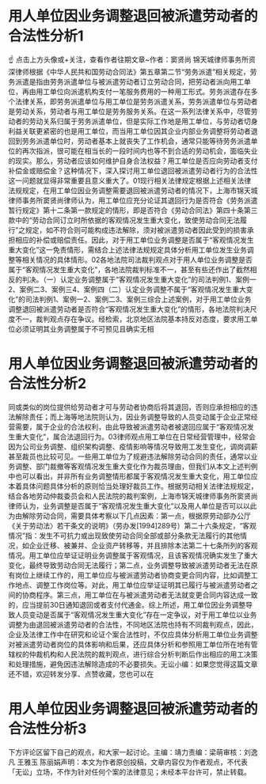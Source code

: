 # 用人单位因业务调整退回被派遣劳动者的合法性分析1

☝ 点击上方头像或+关注，查看作者往期文章~作者：窦贤尚 锦天城律师事务所资深律师根据《中华人民共和国劳动合同法》第五章第二节“劳务派遣”相关规定，劳务派遣是指由劳务派遣单位与被派遣劳动者订立劳动合同，把劳动者派向用工单位，再由用工单位向派遣机构支付一笔服务费用的一种用工形式。劳务派遣存在多个法律关系，即劳务派遣单位与用工单位是劳务派遣关系，劳务派遣单位与劳动者是劳动关系，劳动者与用工单位是劳务服务关系。在这一系列法律关系中，尽管劳动者的劳动关系归属于劳务派遣单位，但是实际工作地是用工单位，与劳动者切身利益关联更紧密的也是用工单位，而当用工单位因其企业内部业务调整将劳动者退回到劳务派遣单位时，劳动者基本上就丧失了工作机会，通常只能等待劳务派遣单位的再次指派，很可能在相当长的一段时间内也等不到合适的劳动机会，面临失业的现实。那么，劳动者应该如何维护自身合法权益？用工单位是否应向劳动者支付补偿金或赔偿金？这种情况下，深入探讨用工单位退回被派遣劳动者行为的合法性这一问题就显得非常重要且意义重大了。01现行相关法律规定根据上述相关法律法规规定，在用工单位因业务调整需要退回被派遣劳动者的情况下，上海市锦天城律师事务所窦贤尚律师认为，用工单位应充分论证其退回行为是否符合《劳务派遣暂行规定》第十二条第一款规定的情形，即是否符合《劳动合同法》第四十条第三款中的“劳动合同订立时所依据的客观情况发生重大变化，致使劳动合同无法履行”之规定，如不符合则可能构成违法解除，须对被派遣劳动者因此受到的损害承担相应的补偿或赔偿责任。因此，对于用工单位业务调整是否属于“客观情况发生重大变化”这一免责情形，需结合上述法律法规规定具体分析用工单位发生业务调整等相关情况的具体情形。02各地法院司法裁判观点对于用人单位业务调整是否属于“客观情况发生重大变化”，各地法院裁判标准不一，甚至有些还作出了截然相反的判决。（一）认定业务调整属于“客观情况发生重大变化”的司法判例1、案例一2、案例二3、案例三4、案例四（二）认定业务调整不属于“客观情况发生重大变化”的司法判例1、案例一2、案例二3、案例三综合上述案例，对于用工单位业务调整退回被派遣劳动者是否符合“客观情况发生重大变化”的情形，各地法院判决尺度不一，裁判观点存在争议。经检索，北京地区法院基本持反对态度，要求用工单位必须证明其业务调整属于不可预见且确实无相

# 用人单位因业务调整退回被派遣劳动者的合法性分析2

同或类似的岗位提供给劳动者才可与劳动者协商后将其退回，否则应承担相应的违法解除责任；而上海等地法院则认为，因业务调整导致的人员变动属于企业正常经营需要，属于企业的合法权利，由此导致被派遣劳动者被退回应属于“客观情况发生重大变化”，属合法退回行为。03律师观点用工单位在日常经营管理中，经常会因为公司业务调整、组织架构调整、疫情影响等情况导致用工发生变化，调岗调薪甚至裁员也比较可见。一些用工单位为了规避违法解除劳动合同的责任，通常以业务调整、部门裁撤等客观情况发生重大变化作为裁员理由，但我们从本文上述判例中也可以看出，并非所有业务调整情形都属于客观情况发生重大变化，用工单位应本着具体问题具体分析的原则恰当处理好裁员工作。根据劳动相关法律法规规定，结合各地劳动仲裁委员会和人民法院的裁判案例，上海市锦天城律师事务所窦贤尚律师认为，业务调整是否属于“客观情况发生重大变化”以及用人单位是否可以以此为由解除劳动合同，需要具体考察以下几点因素：第一点，根据原劳动部办公厅《关于劳动法〉若干条文的说明》（劳办发[1994]289号）第二十六条规定，“客观情况”指：发生不可抗力或出现致使劳动合同全部或部分条款无法履行的其他情况，如企业迁移、被兼并、企业资产转移等，并且排除本法第二十七条所列的客观情况。用工单位应举证证明业务调整属于客观情况，且该客观情况确实发生了重大变化，最终导致劳动合同无法履行；第二点，业务调整导致被派遣劳动者无法在原有岗位上继续工作的，用工单位应与被派遣劳动者协商变更合同内容，比如调整工作地点、调整工作岗位等。对此，用工单位应举证证明其已履行与被派遣劳动者之间的协商程序。第三点，用工单位在与被派遣劳动者无法就变更合同内容达成一致的，应当提前30日通知退回或者支付代通金。综上所述，用工单位因业务调整导致人员变动是否属于“客观情况发生重大变化”存在一定争议，对于用工单位以业务调整为由退回被派遣劳动者的合法性，不同地区法院也持有不同裁判观点，因此，企业及法律工作中在研究和论证个案合法性时，不仅应具体分析用工单位业务调整对被派遣劳动者岗位的具体影响和后果，还应具体分析和参照用工单位所在地有管辖权的仲裁机构和人民法院的裁判观点，进行综合分析判断后作出相应的用工决策和处理措施，避免因违法解除造成的不必要损失。无讼小编：如果您觉得这篇文章还不错，欢迎转发分享、点赞收藏，您也可以在

# 用人单位因业务调整退回被派遣劳动者的合法性分析3

下方评论区留下自己的观点，和大家一起讨论。主编：靖力责编：梁萌审核：刘逸凡 王雅玉 陈丽娟声明：本文为作者原创投稿，文章内容仅为作者观点，不代表「无讼」立场，不作为针对任何个案的法律意见；未经本平台许可，禁止转载。

